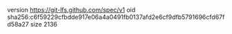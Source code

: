 version https://git-lfs.github.com/spec/v1
oid sha256:c6f59229cfbdde917e06a4a0491fb0137afd2e6cf9dfb5791696cfd67fd58a27
size 2136
